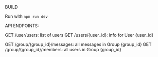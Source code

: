 BUILD

Run with `npm run dev`

API ENDPOINTS:

GET /user/users: list of users
GET /users/{user_id}: info for User {user_id}

GET /group/{group_id}/messages: all messages in Group {group_id}
GET /group/{group_id}/members: all users in Group {group_id}
